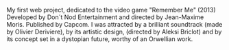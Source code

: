 My first web project, dedicated to the video game "Remember Me" (2013) Developed by Don´t Nod Entertainment and directed by Jean-Maxime Moris. Published by Capcom.
I was attracted by a brilliant soundtrack (made by Olivier Deriviere), by its artistic design, (directed by Aleksi Briclot) and by its concept set in a dystopian future, worthy of an Orwellian work.

